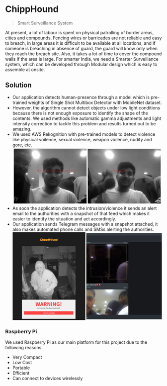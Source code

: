 # ChippHound
> Smart Surveillance System

At present, a lot of labour is spent on physical patrolling of border areas, cities and compounds. Fencing wires or barricades are not reliable and easy to breach, in large areas it is difficult to be available at all locations, and if someone is breaching in absence of guard, the guard will know only when they reach the breach site. Also, it takes a lot of time to cover the compound walls if the area is large. For smarter India, we need a Smarter Surveillance system, which can be developed through Modular design which is easy to assemble at onsite.


## Solution
- Our application detects human-presence through a model which is pre-trained weights of Single Shot Multibox Detector with MobileNet dataset. 
- However, the algorithm cannot detect objects under low light conditions because there is not enough exposure to identify the shape of the contents. We used methods like automatic gamma adjustments and light intensity correction to tackle this problem and results turned out to be amazing.
- We used AWS Rekognition with pre-trained models to detect violence like physical voilence, sexual violence, weapon violence, nudity and gore, etc.
![Image01](Screenshots/image1.png)
- As soon the application detects the intrusion/violence it sends an alert email to the authorities with a snapshot of that feed which makes it easier to identify the situation and act accordingly.
- Our application sends Telegram messages with a snapshot attached, it also makes automated phone calls and SMSs alerting the authorities.
![Image01](Screenshots/new.png)

### Raspberry Pi
We used Raspberry Pi as our main platform for this project due to the following reasons.
- Very Compact
- Low Cost
- Portable
- Efficient 
- Can connect to devices wirelessly
